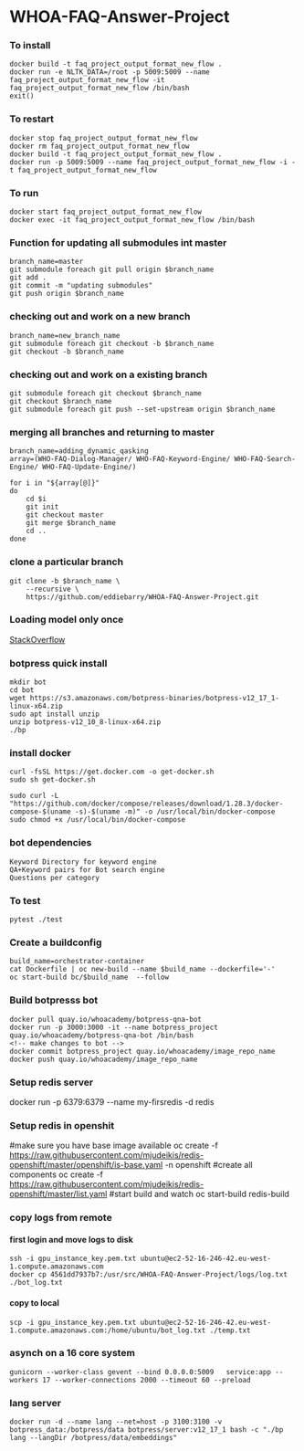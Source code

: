 # WHOA-FAQ-Answer-Project

### To install
```
docker build -t faq_project_output_format_new_flow .
docker run -e NLTK_DATA=/root -p 5009:5009 --name faq_project_output_format_new_flow -it faq_project_output_format_new_flow /bin/bash
exit()
```

### To restart
```
docker stop faq_project_output_format_new_flow
docker rm faq_project_output_format_new_flow
docker build -t faq_project_output_format_new_flow .
docker run -p 5009:5009 --name faq_project_output_format_new_flow -i -t faq_project_output_format_new_flow
```

### To run
```
docker start faq_project_output_format_new_flow
docker exec -it faq_project_output_format_new_flow /bin/bash
```

### Function for updating all submodules int master
```
branch_name=master
git submodule foreach git pull origin $branch_name
git add .
git commit -m "updating submodules"
git push origin $branch_name
```

### checking out and work on a new branch
```
branch_name=new_branch_name
git submodule foreach git checkout -b $branch_name
git checkout -b $branch_name
```

### checking out and work on a existing branch
```
git submodule foreach git checkout $branch_name
git checkout $branch_name
git submodule foreach git push --set-upstream origin $branch_name
```

### merging all branches and returning to master
```
branch_name=adding_dynamic_qasking
array=(WHO-FAQ-Dialog-Manager/ WHO-FAQ-Keyword-Engine/ WHO-FAQ-Search-Engine/ WHO-FAQ-Update-Engine/)

for i in "${array[@]}"
do
	cd $i
    git init
    git checkout master
    git merge $branch_name
    cd ..
done
```

### clone a particular branch
```
git clone -b $branch_name \
    --recursive \
    https://github.com/eddiebarry/WHOA-FAQ-Answer-Project.git
```

### Loading model only once
[StackOverflow](https://stackoverflow.com/questions/32213893/how-to-cache-a-large-machine-learning-model-in-flask)


### botpress quick install
```
mkdir bot
cd bot
wget https://s3.amazonaws.com/botpress-binaries/botpress-v12_17_1-linux-x64.zip
sudo apt install unzip
unzip botpress-v12_10_8-linux-x64.zip
./bp
```

### install docker
```
curl -fsSL https://get.docker.com -o get-docker.sh
sudo sh get-docker.sh

sudo curl -L "https://github.com/docker/compose/releases/download/1.28.3/docker-compose-$(uname -s)-$(uname -m)" -o /usr/local/bin/docker-compose
sudo chmod +x /usr/local/bin/docker-compose
```

### bot dependencies
```
Keyword Directory for keyword engine
QA+Keyword pairs for Bot search engine
Questions per category
```

### To test
```
pytest ./test
```

### Create a buildconfig

```
build_name=orchestrator-container
cat Dockerfile | oc new-build --name $build_name --dockerfile='-'
oc start-build bc/$build_name  --follow
```


### Build botpresss bot
```
docker pull quay.io/whoacademy/botpress-qna-bot
docker run -p 3000:3000 -it --name botpress_project quay.io/whoacademy/botpress-qna-bot /bin/bash
<!-- make changes to bot -->
docker commit botpress_project quay.io/whoacademy/image_repo_name
docker push quay.io/whoacademy/image_repo_name
```

### Setup redis server
docker run -p 6379:6379 --name my-firsredis -d redis

### Setup redis in openshit
#make sure you have base image available
oc create -f https://raw.githubusercontent.com/mjudeikis/redis-openshift/master/openshift/is-base.yaml -n openshift
#create all components
oc create -f https://raw.githubusercontent.com/mjudeikis/redis-openshift/master/list.yaml
#start build and watch 
oc start-build redis-build


### copy logs from remote

#### first login and move logs to disk
```
ssh -i gpu_instance_key.pem.txt ubuntu@ec2-52-16-246-42.eu-west-1.compute.amazonaws.com
docker cp 4561dd7937b7:/usr/src/WHOA-FAQ-Answer-Project/logs/log.txt ./bot_log.txt
```





#### copy to local
```
scp -i gpu_instance_key.pem.txt ubuntu@ec2-52-16-246-42.eu-west-1.compute.amazonaws.com:/home/ubuntu/bot_log.txt ./temp.txt
```

### asynch on a 16 core system
```
gunicorn --worker-class gevent --bind 0.0.0.0:5009   service:app --workers 17 --worker-connections 2000 --timeout 60 --preload
```

### lang server
```
docker run -d --name lang --net=host -p 3100:3100 -v botpress_data:/botpress/data botpress/server:v12_17_1 bash -c "./bp lang --langDir /botpress/data/embeddings"
```


